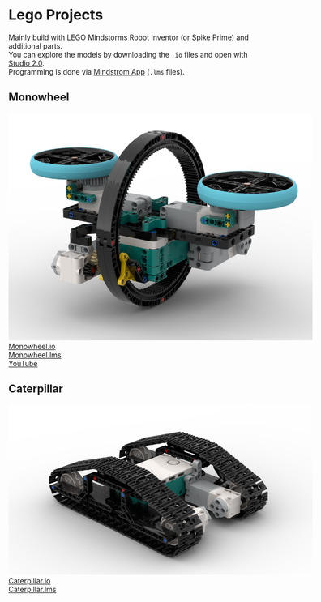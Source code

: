 # Lego Projects

Mainly build with LEGO Mindstorms Robot Inventor (or Spike Prime) and additional parts.  
You can explore the models by downloading the `.io` files and open with [Studio 2.0](https://www.bricklink.com/v3/studio/download.page).  
Programming is done via [Mindstrom App](https://www.microsoft.com/en-us/p/lego-mindstorms-robot-inventor/9mtq0n7w1d6x) (`.lms` files).

## Monowheel
<img src="Monowheel/Monowheel.png" style="max-width: 600px"><br />
[Monowheel.io](Monowheel/Monowheel.io)  
[Monowheel.lms](Monowheel/Monowheel.lms)  
[YouTube](https://youtu.be/LSGNU25Ck0g)


## Caterpillar
<img src="Caterpillar/Caterpillar.png" style="max-width: 600px"><br />
[Caterpillar.io](Caterpillar/Caterpillar.io)  
[Caterpillar.lms](Caterpillar/Caterpillar.lms)  

